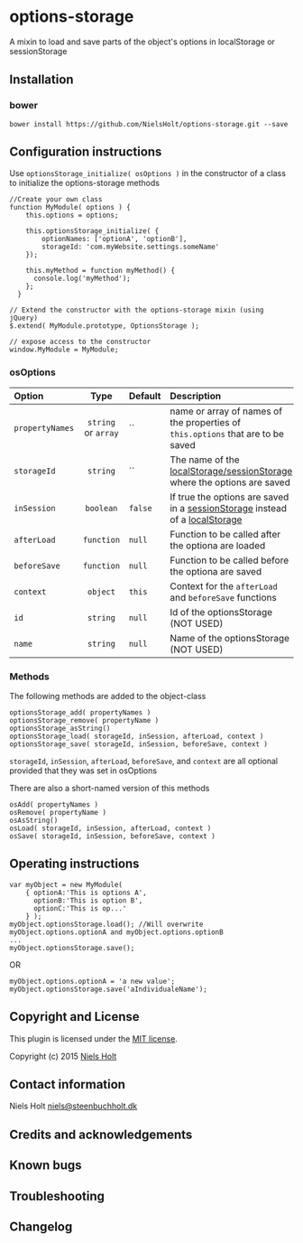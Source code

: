 # options-storage

A mixin to load and save parts of the object's options in localStorage or sessionStorage


## Installation
### bower
`bower install https://github.com/NielsHolt/options-storage.git --save`

## Configuration instructions
Use `optionsStorage_initialize( osOptions )` in the constructor of a class to initialize the options-storage methods 

	//Create your own class
	function MyModule( options ) {
		this.options = options;
	
		this.optionsStorage_initialize( {
			optionNames: ['optionA', 'optionB'], 
			storageId: 'com.myWebsite.settings.someName'
		});

	    this.myMethod = function myMethod() {
    	  console.log('myMethod');
	    };
	  }
  
	// Extend the constructor with the options-storage mixin (using jQuery)
	$.extend( MyModule.prototype, OptionsStorage );

	// expose access to the constructor
	window.MyModule = MyModule;


### osOptions
Option  | Type | Default | Description
:------------- | :-------------: | :------------------ | :----------------------------
`propertyNames` | `string` or `array` | `` | name or array of names of the properties of `this.options` that are to be saved
`storageId` | `string` | `` | The name of the [localStorage/sessionStorage](http://www.w3schools.com/html/html5_webstorage.asp) where the options are saved
`inSession` | `boolean` | `false` | If true the options are saved in a [sessionStorage](http://www.w3schools.com/html/html5_webstorage.asp) instead of a [localStorage](http://www.w3schools.com/html/html5_webstorage.asp) 
`afterLoad` | `function` | `null` | Function to be called after the optiona are loaded
`beforeSave` | `function` | `null` | Function to be called before the optiona are saved
`context` | `object` | `this` | Context for the `afterLoad` and `beforeSave` functions
`id` | `string` | `null` | Id of the optionsStorage (NOT USED)
`name` | `string` | `null` | Name of the optionsStorage (NOT USED)

### Methods
The following methods are added to the object-class

    optionsStorage_add( propertyNames )
    optionsStorage_remove( propertyName )
    optionsStorage_asString()
    optionsStorage_load( storageId, inSession, afterLoad, context )
    optionsStorage_save( storageId, inSession, beforeSave, context )

`storageId`, `inSession`, `afterLoad`, `beforeSave`, and `context` are all optional provided that they was set in osOptions
 
There are also a short-named version of this methods

    osAdd( propertyNames )
    osRemove( propertyName )
    osAsString()
    osLoad( storageId, inSession, afterLoad, context )
    osSave( storageId, inSession, beforeSave, context )

    

## Operating instructions
	var myObject = new MyModule( 
		{ optionA:'This is options A', 
		  optionB:'This is option B', 
		  optionC:'This is op...'
		} );
	myObject.optionsStorage.load();	//Will overwrite myObject.options.optionA and myObject.options.optionB 
	...
	myObject.optionsStorage.save();

OR

	myObject.options.optionA = 'a new value';
	myObject.optionsStorage.save('aIndividualeName');	 




## Copyright and License
This plugin is licensed under the [MIT license](https://github.com/NielsHolt/options-storage/LICENSE).

Copyright (c) 2015 [Niels Holt](https://github.com/NielsHolt)

## Contact information

Niels Holt <niels@steenbuchholt.dk>


## Credits and acknowledgements


## Known bugs

## Troubleshooting

## Changelog



